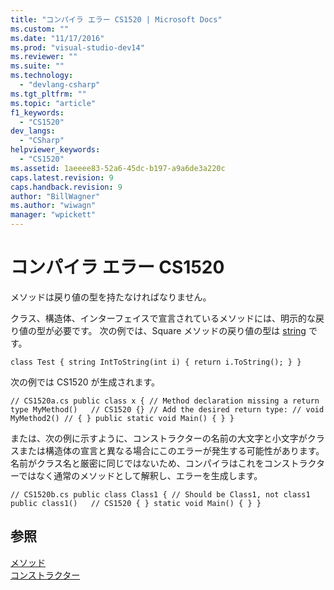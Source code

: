```yaml
---
title: "コンパイラ エラー CS1520 | Microsoft Docs"
ms.custom: ""
ms.date: "11/17/2016"
ms.prod: "visual-studio-dev14"
ms.reviewer: ""
ms.suite: ""
ms.technology: 
  - "devlang-csharp"
ms.tgt_pltfrm: ""
ms.topic: "article"
f1_keywords: 
  - "CS1520"
dev_langs: 
  - "CSharp"
helpviewer_keywords: 
  - "CS1520"
ms.assetid: 1aeeee83-52a6-45dc-b197-a9a6de3a220c
caps.latest.revision: 9
caps.handback.revision: 9
author: "BillWagner"
ms.author: "wiwagn"
manager: "wpickett"
---
```

# コンパイラ エラー CS1520
メソッドは戻り値の型を持たなければなりません。  
  
 クラス、構造体、インターフェイスで宣言されているメソッドには、明示的な戻り値の型が必要です。 次の例では、Square メソッドの戻り値の型は [string](../Topic/string%20\(C%23%20Reference\).md) です。  
  
```  
class Test { string IntToString(int i) { return i.ToString(); } }  
```  
  
 次の例では CS1520 が生成されます。  
  
```  
// CS1520a.cs public class x { // Method declaration missing a return type MyMethod()   // CS1520 {} // Add the desired return type: // void MyMethod2() // { } public static void Main() { } }  
```  
  
 または、次の例に示すように、コンストラクターの名前の大文字と小文字がクラスまたは構造体の宣言と異なる場合にこのエラーが発生する可能性があります。 名前がクラス名と厳密に同じではないため、コンパイラはこれをコンストラクターではなく通常のメソッドとして解釈し、エラーを生成します。  
  
```  
// CS1520b.cs public class Class1 { // Should be Class1, not class1 public class1()   // CS1520 { } static void Main() { } }  
```  
  
## 参照  
 [メソッド](../Topic/Methods%20\(C%23%20Programming%20Guide\).md)   
 [コンストラクター](../Topic/Constructors%20\(C%23%20Programming%20Guide\).md)